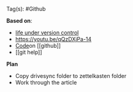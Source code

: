 Tag(s): #Github

**Based on**:
- [life under version control](https://medium.com/analytics-vidhya/how-i-put-my-mind-under-version-control-24caea37b8a5)
- https://youtu.be/qQzDXjPa-14
- [Code](https://gist.github.com/tallguyjenks/ca3339b8b5353159f631836268e3f791)on [[github]]
- [[git help]]

**Plan**
- Copy drivesync folder to zettelkasten folder
- Work through the article